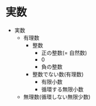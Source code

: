 # 実数

- 実数
  - 有理数
    - 整数
      - 正の整数(= 自然数)
      - 0
      - 負の整数
    - 整数でない数(有理数)
      - 有限小数
      - 循環する無限小数
  - 無理数(循環しない無限少数)

